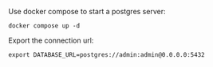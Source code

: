 Use docker compose to start a postgres server:
```
docker compose up -d
```

Export the connection url:
```
export DATABASE_URL=postgres://admin:admin@0.0.0.0:5432
```
